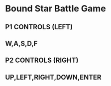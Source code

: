 # Bound Star Battle Game



## P1 CONTROLS (LEFT)
## W,A,S,D,F 

## P2 CONTROLS (RIGHT)
## UP,LEFT,RIGHT,DOWN,ENTER


